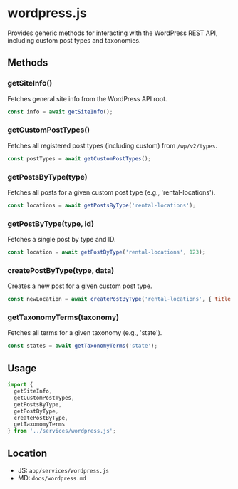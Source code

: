 # wordpress.js

Provides generic methods for interacting with the WordPress REST API, including custom post types and taxonomies.

## Methods

### getSiteInfo()
Fetches general site info from the WordPress API root.
```js
const info = await getSiteInfo();
```

### getCustomPostTypes()
Fetches all registered post types (including custom) from `/wp/v2/types`.
```js
const postTypes = await getCustomPostTypes();
```

### getPostsByType(type)
Fetches all posts for a given custom post type (e.g., 'rental-locations').
```js
const locations = await getPostsByType('rental-locations');
```

### getPostByType(type, id)
Fetches a single post by type and ID.
```js
const location = await getPostByType('rental-locations', 123);
```

### createPostByType(type, data)
Creates a new post for a given custom post type.
```js
const newLocation = await createPostByType('rental-locations', { title: 'New Location', ... });
```

### getTaxonomyTerms(taxonomy)
Fetches all terms for a given taxonomy (e.g., 'state').
```js
const states = await getTaxonomyTerms('state');
```

## Usage
```js
import {
  getSiteInfo,
  getCustomPostTypes,
  getPostsByType,
  getPostByType,
  createPostByType,
  getTaxonomyTerms
} from '../services/wordpress.js';
```

## Location
- JS: `app/services/wordpress.js`
- MD: `docs/wordpress.md`
